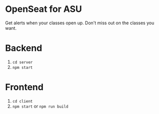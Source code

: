 # OpenSeat for ASU
Get alerts when your classes open up. Don't miss out on the classes you want.

# Backend
1. `cd server`
2. `npm start`

# Frontend
1. `cd client`
2. `npm start` or `npm run build`